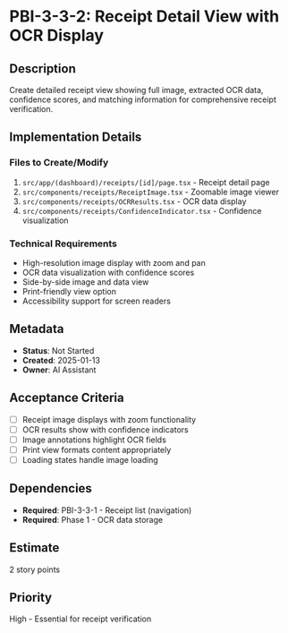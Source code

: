 # PBI-3-3-2: Receipt Detail View with OCR Display

## Description

Create detailed receipt view showing full image, extracted OCR data, confidence scores,
and matching information for comprehensive receipt verification.

## Implementation Details

### Files to Create/Modify

1. `src/app/(dashboard)/receipts/[id]/page.tsx` - Receipt detail page
2. `src/components/receipts/ReceiptImage.tsx` - Zoomable image viewer
3. `src/components/receipts/OCRResults.tsx` - OCR data display
4. `src/components/receipts/ConfidenceIndicator.tsx` - Confidence visualization

### Technical Requirements

- High-resolution image display with zoom and pan
- OCR data visualization with confidence scores
- Side-by-side image and data view
- Print-friendly view option
- Accessibility support for screen readers

## Metadata

- **Status**: Not Started
- **Created**: 2025-01-13
- **Owner**: AI Assistant

## Acceptance Criteria

- [ ] Receipt image displays with zoom functionality
- [ ] OCR results show with confidence indicators
- [ ] Image annotations highlight OCR fields
- [ ] Print view formats content appropriately
- [ ] Loading states handle image loading

## Dependencies

- **Required**: PBI-3-3-1 - Receipt list (navigation)
- **Required**: Phase 1 - OCR data storage

## Estimate

2 story points

## Priority

High - Essential for receipt verification
